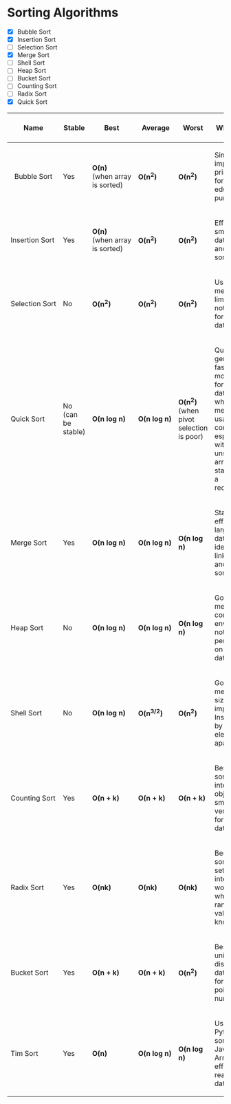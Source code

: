 # Sorting Algorithms
- [x] Bubble Sort
- [x] Insertion Sort
- [ ] Selection Sort
- [x] Merge Sort
- [ ] Shell Sort
- [ ] Heap Sort
- [ ] Bucket Sort
- [ ] Counting Sort
- [ ] Radix Sort
- [x] Quick Sort

<table style="width: 100%;">
  <thead>
    <tr>
      <th>Name</th>
      <th>Stable</th>
      <th>Best</th>
      <th>&nbsp; &nbsp; &nbsp;Average &nbsp; &nbsp; &nbsp;</th>
      <th>Worst</th>
      <th>When to Use</th>
    </tr>
  </thead>
  <tbody>
    <tr>
      <td style="white-space: nowrap; text-align: center;">Bubble Sort</td>
      <td>Yes</td>
      <td><strong>O(n)</strong><br>(when&nbsp;array is&nbsp;sorted)</td>
      <td><strong>O(n<sup>2</sup>)</strong></td>
      <td><strong>O(n<sup>2</sup>)</strong></td>
      <td><p>Simple to implement; primarily <br> for educational purposes.</p></td>
    </tr>
    <tr>
      <td>Insertion&nbsp;Sort</td>
      <td>Yes</td>
      <td><strong>O(n)</strong><br>(when array is sorted)</td>
      <td><strong>O(n<sup>2</sup>)</strong></td>
      <td><strong>O(n<sup>2</sup>)</strong></td>
      <td><p>Efficient for small datasets <br>and nearly sorted arrays.</p></td>
    </tr>
    <tr>
      <td>Selection&nbsp;Sort</td>
      <td>No</td>
      <td><strong>O(n<sup>2</sup>)</strong></td>
      <td><strong>O(n<sup>2</sup>)</strong></td>
      <td><strong>O(n<sup>2</sup>)</strong></td>
      <td><p>Useful when memory is limited;<br>not suitable for large datasets.</p></td>
    </tr>
    <tr>
      <td>Quick Sort</td>
      <td >No <br>(can be stable)</td>
      <td><strong>O(n&nbsp;log&nbsp;n)</strong></td>
      <td><strong>O(n&nbsp;log&nbsp;n)</strong></td>
      <td><strong>O(n<sup>2</sup>)</strong><br>(when pivot selection is poor)</td>
      <td><p>Quick Sort is generally the fastest and most efficient for large datasets when memory usage is a concern, especially with large, unsorted arrays where stability is not a requirement.</p></td>
    </tr>
    <tr>
      <td>Merge Sort</td>
      <td>Yes</td>
      <td><strong>O(n log n)</strong></td>
      <td><strong>O(n log n)</strong></td>
      <td><strong>O(n log n)</strong></td>
      <td><p>Stable and efficient for large datasets; ideal for linked lists and external sorting.</p></td>
    </tr>
    <tr>
      <td>Heap Sort</td>
      <td>No</td>
      <td><strong>O(n log n)</strong></td>
      <td><strong>O(n log n)</strong></td>
      <td><strong>O(n log n)</strong></td>
      <td><p>Good for memory-constrained environments; not stable but performs well on large datasets.</p></td>
    </tr>
    <tr>
      <td>Shell Sort</td>
      <td>No</td>
      <td><strong>O(n log n)</strong></td>
      <td><strong>O(n<sup>3/2</sup>)</strong></td>
      <td><strong>O(n<sup>2</sup>)</strong></td>
      <td><p>Good for medium-sized arrays; improves on Insertion Sort by comparing elements far apart.</p></td>
    </tr>
    <tr>
      <td>Counting&nbsp;Sort</td>
      <td>Yes</td>
      <td><strong>O(n + k)</strong></td>
      <td><strong>O(n + k)</strong></td>
      <td><strong>O(n + k)</strong></td>
      <td><p>Best for sorting integers or objects with small ranges; very efficient for large datasets.</p></td>
    </tr>
    <tr>
      <td>Radix Sort</td>
      <td>Yes</td>
      <td><strong>O(nk)</strong></td>
      <td><strong>O(nk)</strong></td>
      <td><strong>O(nk)</strong></td>
      <td><p>Best for sorting large sets of integers; works well when the range of input values is known.</p></td>
    </tr>
    <tr>
      <td>Bucket Sort</td>
      <td>Yes</td>
      <td><strong>O(n + k)</strong></td>
      <td><strong>O(n + k)</strong></td>
      <td><strong>O(n<sup>2</sup>)</strong></td>
      <td><p>Best for uniformly distributed data; suitable for floating-point numbers.</p></td>
    </tr>
    <tr>
      <td>Tim Sort</td>
      <td>Yes</td>
      <td><strong>O(n)</strong></td>
      <td><strong>O(n log n)</strong></td>
      <td><strong>O(n log n)</strong></td>
      <td><p>Used in Python's sorted() and Java's Arrays.sort(); efficient for real-world data.</p></td>
    </tr>
  </tbody>
</table>
